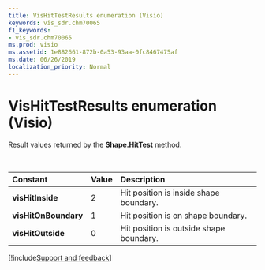 ```yaml
---
title: VisHitTestResults enumeration (Visio)
keywords: vis_sdr.chm70065
f1_keywords:
- vis_sdr.chm70065
ms.prod: visio
ms.assetid: 1e882661-872b-0a53-93aa-0fc8467475af
ms.date: 06/26/2019
localization_priority: Normal
---
```



# VisHitTestResults enumeration (Visio)

Result values returned by the **Shape.HitTest** method.

<br/>

|Constant|Value|Description|
|:-----|:-----|:-----|
| **visHitInside**|2|Hit position is inside shape boundary.|
| **visHitOnBoundary**|1|Hit position is on shape boundary.|
| **visHitOutside**|0|Hit position is outside shape boundary.|

[!include[Support and feedback](~/includes/feedback-boilerplate.md)]